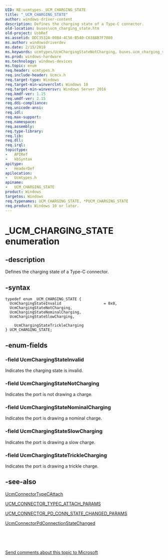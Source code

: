 ```yaml
---
UID: NE:ucmtypes._UCM_CHARGING_STATE
title: "_UCM_CHARGING_STATE"
author: windows-driver-content
description: Defines the charging state of a Type-C connector.
old-location: buses\ucm_charging_state.htm
old-project: UsbRef
ms.assetid: DDC3532A-0084-4C56-B540-C638AB7F7080
ms.author: windowsdriverdev
ms.date: 2/15/2018
ms.keywords: ucmtypes/UcmChargingStateNotCharging, buses.ucm_charging_state, UcmChargingStateNotCharging, UcmChargingStateNominalCharging, ucmtypes/UcmChargingStateSlowCharging, UCM_CHARGING_STATE, _UCM_CHARGING_STATE, UcmChargingStateSlowCharging, UcmChargingStateInvalid, UcmChargingStateTrickleCharging, ucmtypes/UCM_CHARGING_STATE, ucmtypes/UcmChargingStateInvalid, *PUCM_CHARGING_STATE, UCM_CHARGING_STATE enumeration [Buses], ucmtypes/ UcmChargingStateTrickleCharging, ucmtypes/UcmChargingStateNominalCharging
ms.prod: windows-hardware
ms.technology: windows-devices
ms.topic: enum
req.header: ucmtypes.h
req.include-header: Ucmcx.h
req.target-type: Windows
req.target-min-winverclnt: Windows 10
req.target-min-winversvr: Windows Server 2016
req.kmdf-ver: 1.15
req.umdf-ver: 2.15
req.ddi-compliance: 
req.unicode-ansi: 
req.idl: 
req.max-support: 
req.namespace: 
req.assembly: 
req.type-library: 
req.lib: 
req.dll: 
req.irql: 
topictype:
-	APIRef
-	kbSyntax
apitype:
-	HeaderDef
apilocation:
-	Ucmtypes.h
apiname:
-	UCM_CHARGING_STATE
product: Windows
targetos: Windows
req.typenames: UCM_CHARGING_STATE, *PUCM_CHARGING_STATE
req.product: Windows 10 or later.
---
```


# _UCM_CHARGING_STATE enumeration


## -description


Defines the charging state of a Type-C connector.


## -syntax


````
typedef enum _UCM_CHARGING_STATE { 
  UcmChargingStateInvalid                   = 0x0,
  UcmChargingStateNotCharging,
  UcmChargingStateNominalCharging,
  UcmChargingStateSlowCharging,
      
    UcmChargingStateTrickleCharging
} UCM_CHARGING_STATE;
````


## -enum-fields




### -field UcmChargingStateInvalid

Indicates the charging state is invalid.


### -field UcmChargingStateNotCharging

Indicates the port is not drawing a charge.


### -field UcmChargingStateNominalCharging

Indicates the port is drawing a nominal charge.


### -field UcmChargingStateSlowCharging

Indicates the port is drawing a slow charge.


### -field UcmChargingStateTrickleCharging

Indicates the port is drawing a trickle charge.


## -see-also

<a href="..\ucmmanager\nf-ucmmanager-ucmconnectortypecattach.md">UcmConnectorTypeCAttach</a>



<a href="..\ucmmanager\ns-ucmmanager-_ucm_connector_typec_attach_params.md">UCM_CONNECTOR_TYPEC_ATTACH_PARAMS</a>



<a href="..\ucmmanager\ns-ucmmanager-_ucm_connector_pd_conn_state_changed_params.md">UCM_CONNECTOR_PD_CONN_STATE_CHANGED_PARAMS</a>



<a href="..\ucmmanager\nf-ucmmanager-ucmconnectorpdconnectionstatechanged.md">UcmConnectorPdConnectionStateChanged</a>



 

 

<a href="mailto:wsddocfb@microsoft.com?subject=Documentation%20feedback [UsbRef\buses]:%20UCM_CHARGING_STATE enumeration%20 RELEASE:%20(2/15/2018)&amp;body=%0A%0APRIVACY STATEMENT%0A%0AWe use your feedback to improve the documentation. We don't use your email address for any other purpose, and we'll remove your email address from our system after the issue that you're reporting is fixed. While we're working to fix this issue, we might send you an email message to ask for more info. Later, we might also send you an email message to let you know that we've addressed your feedback.%0A%0AFor more info about Microsoft's privacy policy, see http://privacy.microsoft.com/en-us/default.aspx." title="Send comments about this topic to Microsoft">Send comments about this topic to Microsoft</a>

